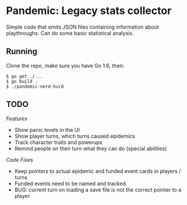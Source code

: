 # Pandemic: Legacy stats collector

Simple code that emits JSON files containing information about playthroughs. Can do some basic statistical analysis.

## Running

Clone the repo, make sure you have Go 1.6, then:

```
$ go get ./...
$ go build .
$ ./pandemic-nerd-hurd
```

## TODO

_Features_
* Show panic levels in the UI
* Show player turns, which turns caused epidemics
* Track character traits and powerups
* Remind people on their turn what they can do (special abilities)

_Code Fixes_
* Keep pointers to actual epidemic and funded event cards in players / turns
* Funded events need to be named and tracked.
* BUG: current turn on loading a save file is not the correct pointer to a player.